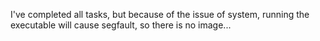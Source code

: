 I've completed all tasks, but because of the issue of system, running the executable will cause segfault,
so there is no image...
